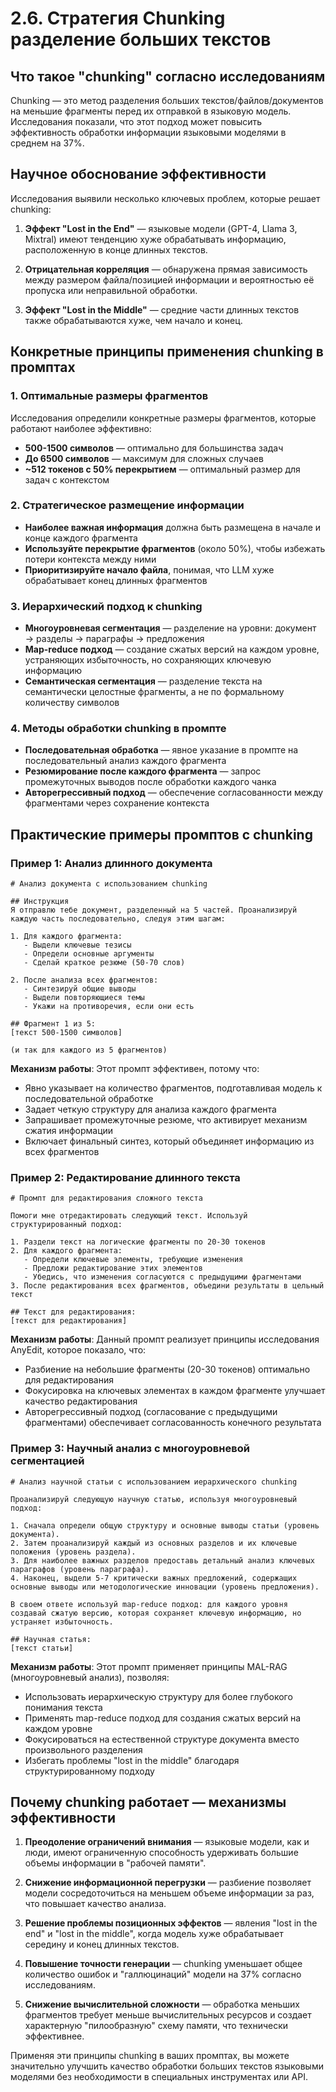 2.6. Стратегия Chunking разделение больших текстов
==================================================

Что такое "chunking" согласно исследованиям
-------------------------------------------

Chunking — это метод разделения больших текстов/файлов/документов на меньшие фрагменты перед их отправкой в языковую модель. Исследования показали, что этот подход может повысить эффективность обработки информации языковыми моделями в среднем на 37%.

Научное обоснование эффективности
---------------------------------

Исследования выявили несколько ключевых проблем, которые решает chunking:

1.  **Эффект "Lost in the End"** — языковые модели (GPT-4, Llama 3, Mixtral) имеют тенденцию хуже обрабатывать информацию, расположенную в конце длинных текстов.
    
2.  **Отрицательная корреляция** — обнаружена прямая зависимость между размером файла/позицией информации и вероятностью её пропуска или неправильной обработки.
    
3.  **Эффект "Lost in the Middle"** — средние части длинных текстов также обрабатываются хуже, чем начало и конец.
    

Конкретные принципы применения chunking в промптах
--------------------------------------------------

### 1\. Оптимальные размеры фрагментов

Исследования определили конкретные размеры фрагментов, которые работают наиболее эффективно:

*   **500-1500 символов** — оптимально для большинства задач
*   **До 6500 символов** — максимум для сложных случаев
*   **~512 токенов с 50% перекрытием** — оптимальный размер для задач с контекстом

### 2\. Стратегическое размещение информации

*   **Наиболее важная информация** должна быть размещена в начале и конце каждого фрагмента
*   **Используйте перекрытие фрагментов** (около 50%), чтобы избежать потери контекста между ними
*   **Приоритизируйте начало файла**, понимая, что LLM хуже обрабатывает конец длинных фрагментов

### 3\. Иерархический подход к chunking

*   **Многоуровневая сегментация** — разделение на уровни: документ → разделы → параграфы → предложения
*   **Map-reduce подход** — создание сжатых версий на каждом уровне, устраняющих избыточность, но сохраняющих ключевую информацию
*   **Семантическая сегментация** — разделение текста на семантически целостные фрагменты, а не по формальному количеству символов

### 4\. Методы обработки chunking в промпте

*   **Последовательная обработка** — явное указание в промпте на последовательный анализ каждого фрагмента
*   **Резюмирование после каждого фрагмента** — запрос промежуточных выводов после обработки каждого чанка
*   **Авторегрессивный подход** — обеспечение согласованности между фрагментами через сохранение контекста

Практические примеры промптов с chunking
----------------------------------------

### Пример 1: Анализ длинного документа

    # Анализ документа с использованием chunking
    
    ## Инструкция
    Я отправлю тебе документ, разделенный на 5 частей. Проанализируй каждую часть последовательно, следуя этим шагам:
    
    1. Для каждого фрагмента:
       - Выдели ключевые тезисы
       - Определи основные аргументы
       - Сделай краткое резюме (50-70 слов)
    
    2. После анализа всех фрагментов:
       - Синтезируй общие выводы
       - Выдели повторяющиеся темы
       - Укажи на противоречия, если они есть
    
    ## Фрагмент 1 из 5:
    [текст 500-1500 символов]
    
    (и так для каждого из 5 фрагментов)
    

**Механизм работы**: Этот промпт эффективен, потому что:

*   Явно указывает на количество фрагментов, подготавливая модель к последовательной обработке
*   Задает четкую структуру для анализа каждого фрагмента
*   Запрашивает промежуточные резюме, что активирует механизм сжатия информации
*   Включает финальный синтез, который объединяет информацию из всех фрагментов

### Пример 2: Редактирование длинного текста

    # Промпт для редактирования сложного текста
    
    Помоги мне отредактировать следующий текст. Используй структурированный подход:
    
    1. Раздели текст на логические фрагменты по 20-30 токенов
    2. Для каждого фрагмента:
       - Определи ключевые элементы, требующие изменения
       - Предложи редактирование этих элементов
       - Убедись, что изменения согласуются с предыдущими фрагментами
    3. После редактирования всех фрагментов, объедини результаты в цельный текст
    
    ## Текст для редактирования:
    [текст для редактирования]
    

**Механизм работы**: Данный промпт реализует принципы исследования AnyEdit, которое показало, что:

*   Разбиение на небольшие фрагменты (20-30 токенов) оптимально для редактирования
*   Фокусировка на ключевых элементах в каждом фрагменте улучшает качество редактирования
*   Авторегрессивный подход (согласование с предыдущими фрагментами) обеспечивает согласованность конечного результата

### Пример 3: Научный анализ с многоуровневой сегментацией

    # Анализ научной статьи с использованием иерархического chunking
    
    Проанализируй следующую научную статью, используя многоуровневый подход:
    
    1. Сначала определи общую структуру и основные выводы статьи (уровень документа).
    2. Затем проанализируй каждый из основных разделов и их ключевые положения (уровень раздела).
    3. Для наиболее важных разделов предоставь детальный анализ ключевых параграфов (уровень параграфа).
    4. Наконец, выдели 5-7 критически важных предложений, содержащих основные выводы или методологические инновации (уровень предложения).
    
    В своем ответе используй map-reduce подход: для каждого уровня создавай сжатую версию, которая сохраняет ключевую информацию, но устраняет избыточность.
    
    ## Научная статья:
    [текст статьи]
    

**Механизм работы**: Этот промпт применяет принципы MAL-RAG (многоуровневый анализ), позволяя:

*   Использовать иерархическую структуру для более глубокого понимания текста
*   Применять map-reduce подход для создания сжатых версий на каждом уровне
*   Фокусироваться на естественной структуре документа вместо произвольного разделения
*   Избегать проблемы "lost in the middle" благодаря структурированному подходу

Почему chunking работает — механизмы эффективности
--------------------------------------------------

1.  **Преодоление ограничений внимания** — языковые модели, как и люди, имеют ограниченную способность удерживать большие объемы информации в "рабочей памяти".
    
2.  **Снижение информационной перегрузки** — разбиение позволяет модели сосредоточиться на меньшем объеме информации за раз, что повышает качество анализа.
    
3.  **Решение проблемы позиционных эффектов** — явления "lost in the end" и "lost in the middle", когда модель хуже обрабатывает середину и конец длинных текстов.
    
4.  **Повышение точности генерации** — chunking уменьшает общее количество ошибок и "галлюцинаций" модели на 37% согласно исследованиям.
    
5.  **Снижение вычислительной сложности** — обработка меньших фрагментов требует меньше вычислительных ресурсов и создает характерную "пилообразную" схему памяти, что технически эффективнее.
    

Применяя эти принципы chunking в ваших промптах, вы можете значительно улучшить качество обработки больших текстов языковыми моделями без необходимости в специальных инструментах или API.

